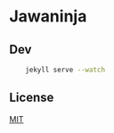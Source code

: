 # Jawaninja

## Dev

```sh
    jekyll serve --watch
```

## License

[MIT](http://opensource.org/licenses/MIT)
